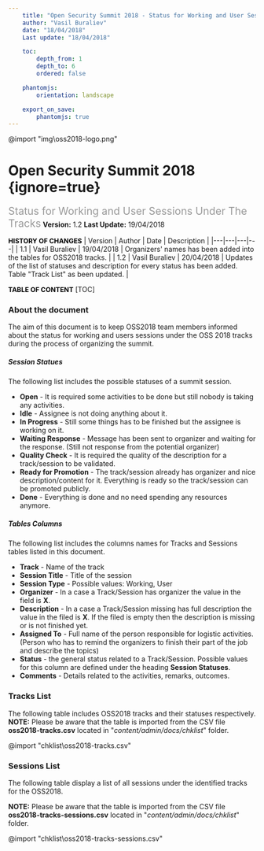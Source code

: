 ```yaml
---
    title: "Open Security Summit 2018 - Status for Working and User Sessions Under The Tracks"
    author: "Vasil Buraliev"
    date: "18/04/2018"
    Last update: "18/04/2018"

    toc:
        depth_from: 1
        depth_to: 6
        ordered: false

    phantomjs:
        orientation: landscape

    export_on_save:
        phantomjs: true
---
```


@import "img\oss2018-logo.png"
# Open Security Summit 2018 {ignore=true}
<span style="font-size:1.5em;color:#999999;">Status for Working and User Sessions Under The Tracks</span>
**Version:** 1.2
**Last Update:** 19/04/2018

<span style="font-weight:bold;font-size:0.95em;color:#000000;">HISTORY OF CHANGES</span>
| Version | Author | Date | Description |
|---|---|---|---|
| 1.1 | Vasil Buraliev | 19/04/2018 | Organizers' names has been added into the tables for OSS2018 tracks. |
| 1.2 | Vasil Buraliev | 20/04/2018 | Updates of the list of statuses and description for every status has been added. <br/> Table "Track List" as been updated. |


<span style="font-weight:bold;font-size:0.95em;color:#000000;">TABLE OF CONTENT</span>
[TOC]

### About the document
The aim of this document is to keep OSS2018 team members informed about the status for working and users sessions under the OSS 2018 tracks during the process of organizing the summit.

##### Session Statues
The following list includes the possible statuses of a summit session.

- **Open** - It is required some activities to be done but still nobody is taking any activities.
- **Idle** - Assignee is not doing anything about it.
- **In Progress** - Still some things has to be finished but the assignee is working on it.
- **Waiting Response** - Message has been sent to organizer and waiting for the response. (Still not response from the potential organizer)
- **Quality Check** - It is required the quality of the description for a track/session to be validated.
- **Ready for Promotion** - The track/session already has organizer and nice description/content for it. Everything is ready so the track/session can be promoted publicly.
- **Done** - Everything is done and no need spending any resources anymore.

##### Tables Columns
The following list includes the columns names for Tracks and Sessions tables listed in this document.

- **Track** - Name of the track
- **Session Title** - Title of the session
- **Session Type** - Possible values: Working, User
- **Organizer** - In a case a Track/Session has organizer the value in the field is **X**.
- **Description** - In a case a Track/Session missing has full description the value in the filed is **X**.
If the filed is empty then the description is missing or is not finished yet.
- **Assigned To** - Full name of the person responsible for logistic activities. (Person who has to remind the organizers to finish their part of the job and describe the topics)
- **Status** - the general status related to a Track/Session. Possible values for this column are defined under the heading **Session Statuses**.
- **Comments** - Details related to the activities, remarks, outcomes.

### Tracks List
The following table includes OSS2018 tracks and their statuses respectively.
**NOTE:** Please be aware that the table is imported from the CSV file **oss2018-tracks.csv** located in "*content/admin/docs/chklist*" folder.

@import "chklist\oss2018-tracks.csv"

### Sessions List
The following table display a list of all sessions under the identified tracks for the OSS2018.

**NOTE:** Please be aware that the table is imported from the CSV file **oss2018-tracks-sessions.csv** located in "*content/admin/docs/chklist*" folder.

@import "chklist\oss2018-tracks-sessions.csv"

